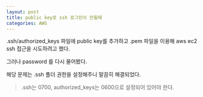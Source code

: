 ```yaml
---
layout: post
title: public key로 ssh 로그인이 안될때
categories: AWS
---
```


.ssh/authorized_keys 파일에 public key를 추가하고
.pem 파일을 이용해 aws ec2 ssh 접근을 시도하려고 했다.

그러나 password 를 다시 물어봤다.

해당 문제는 .ssh 폴더 권한을 설정해주니 말끔히 해결되었다.

> .ssh는 0700, authorized_keys는 0600으로 설정되어 있어야 한다.
